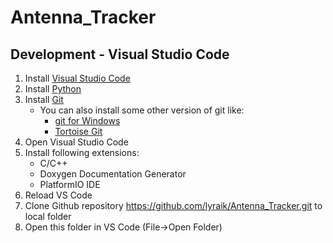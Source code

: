 # Antenna_Tracker

## Development - Visual Studio Code
1. Install [Visual Studio Code](https://code.visualstudio.com/)
2. Install [Python](https://www.python.org/)
3. Install [Git](https://git-scm.com/downloads)
    - You can also install some other version of git like:
        - [git for Windows](https://gitforwindows.org/)
        - [Tortoise Git](https://tortoisegit.org/)
4. Open Visual Studio Code
5. Install following extensions:
    - C/C++
    - Doxygen Documentation Generator
    - PlatformIO IDE
6. Reload VS Code
7. Clone Github repository https://github.com/lyraik/Antenna_Tracker.git to local folder
8. Open this folder in VS Code (File->Open Folder)